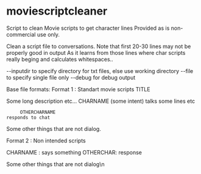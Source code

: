 # moviescriptcleaner
Script to clean Movie scripts to get character lines
Provided as is non-commercial use only.

Clean a script file to conversations.
Note that first 20-30 lines may not be properly good in output
As it learns from those lines where char scripts really beging
and calculates whitespaces.. 

--inputdir  to specify directory for txt files, else use working directory
--file   to specify single file only
--debug  for debug output

Base file formats:
Format 1 :    Standart movie scripts 
         TITLE

Some long description etc... 
         CHARNAME
       (some intent)
    talks some lines etc

         OTHERCHARNAME
    responds to chat

Some other things that are not dialog.

Format 2  :  Non intended scripts

CHARNAME : says something
OTHERCHAR: response

Some other things that are not dialog\n
